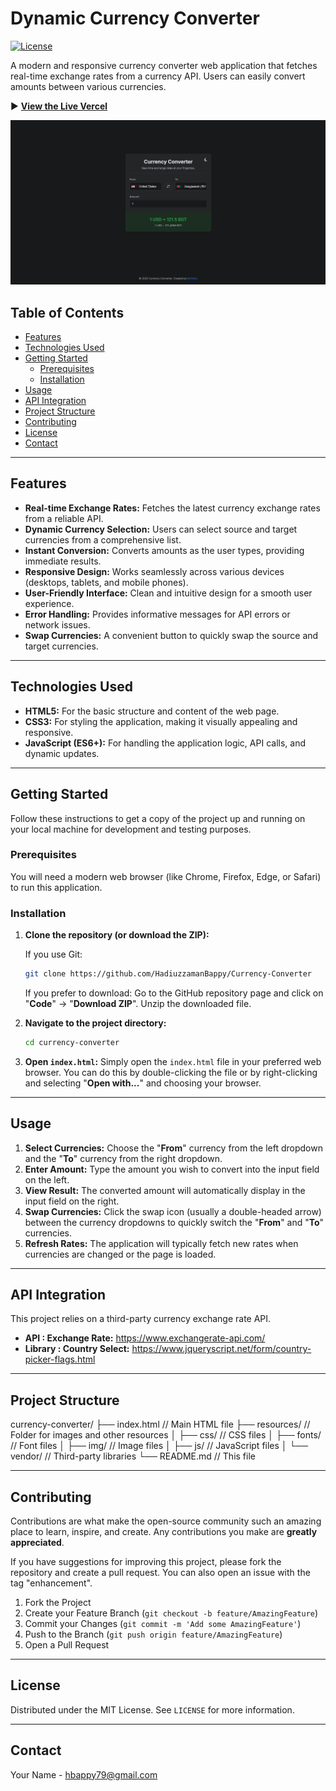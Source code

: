 # Dynamic Currency Converter

[![License](https://img.shields.io/badge/license-MIT-blue.svg)](LICENSE)

A modern and responsive currency converter web application that fetches real-time exchange rates from a currency API. Users can easily convert amounts between various currencies.

▶️ **[View the Live Vercel](https://currency-convert-bro.vercel.app/)**  

![Preview](/res/img/image.png)

## Table of Contents

- [Features](#features)
- [Technologies Used](#technologies-used)
- [Getting Started](#getting-started)
  - [Prerequisites](#prerequisites)
  - [Installation](#installation)
- [Usage](#usage)
- [API Integration](#api-integration)
- [Project Structure](#project-structure)
- [Contributing](#contributing)
- [License](#license)
- [Contact](#contact)

---

## Features

- **Real-time Exchange Rates:** Fetches the latest currency exchange rates from a reliable API.
- **Dynamic Currency Selection:** Users can select source and target currencies from a comprehensive list.
- **Instant Conversion:** Converts amounts as the user types, providing immediate results.
- **Responsive Design:** Works seamlessly across various devices (desktops, tablets, and mobile phones).
- **User-Friendly Interface:** Clean and intuitive design for a smooth user experience.
- **Error Handling:** Provides informative messages for API errors or network issues.
- **Swap Currencies:** A convenient button to quickly swap the source and target currencies.

---

## Technologies Used

- **HTML5:** For the basic structure and content of the web page.
- **CSS3:** For styling the application, making it visually appealing and responsive.
- **JavaScript (ES6+):** For handling the application logic, API calls, and dynamic updates.

---

## Getting Started

Follow these instructions to get a copy of the project up and running on your local machine for development and testing purposes.

### Prerequisites

You will need a modern web browser (like Chrome, Firefox, Edge, or Safari) to run this application.

### Installation

1. **Clone the repository (or download the ZIP):**

    If you use Git:

    ```bash
    git clone https://github.com/HadiuzzamanBappy/Currency-Converter
    ```

    If you prefer to download:
    Go to the GitHub repository page and click on "**Code**" -> "**Download ZIP**". Unzip the downloaded file.

2. **Navigate to the project directory:**

    ```bash
    cd currency-converter
    ```

3. **Open `index.html`:**
    Simply open the `index.html` file in your preferred web browser. You can do this by double-clicking the file or by right-clicking and selecting "**Open with...**" and choosing your browser.

---

## Usage

1. **Select Currencies:** Choose the "**From**" currency from the left dropdown and the "**To**" currency from the right dropdown.
2. **Enter Amount:** Type the amount you wish to convert into the input field on the left.
3. **View Result:** The converted amount will automatically display in the input field on the right.
4. **Swap Currencies:** Click the swap icon (usually a double-headed arrow) between the currency dropdowns to quickly switch the "**From**" and "**To**" currencies.
5. **Refresh Rates:** The application will typically fetch new rates when currencies are changed or the page is loaded.

---

## API Integration

This project relies on a third-party currency exchange rate API.

- **API : Exchange Rate:** <https://www.exchangerate-api.com/>
- **Library : Country Select:** <https://www.jqueryscript.net/form/country-picker-flags.html>

---

## Project Structure

currency-converter/
├── index.html // Main HTML file
├── resources/ // Folder for images and other resources
│ ├── css/ // CSS files
│ ├── fonts/ // Font files
│ ├── img/ // Image files
│ ├── js/ // JavaScript files
│ └── vendor/ // Third-party libraries
└── README.md // This file

---

## Contributing

Contributions are what make the open-source community such an amazing place to learn, inspire, and create. Any contributions you make are **greatly appreciated**.

If you have suggestions for improving this project, please fork the repository and create a pull request. You can also open an issue with the tag "enhancement".

1. Fork the Project
2. Create your Feature Branch (`git checkout -b feature/AmazingFeature`)
3. Commit your Changes (`git commit -m 'Add some AmazingFeature'`)
4. Push to the Branch (`git push origin feature/AmazingFeature`)
5. Open a Pull Request

---

## License

Distributed under the MIT License. See `LICENSE` for more information.

---

## Contact

Your Name - [hbappy79@gmail.com](mailto:hbappy79@gmail.com)
